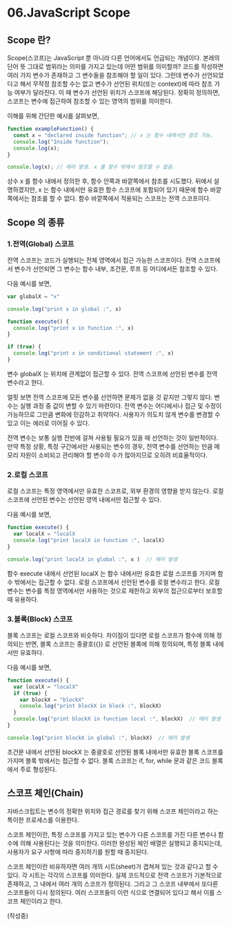 # 06.JavaScript Scope

## Scope 란?
Scope(스코프)는 JavaScript 뿐 아니라 다른 언어에서도 언급되는 개념이다. 본래의 단어 뜻 그대로 범위라는 의미를 가지고 있는데 어떤 범위를 
의미할까? 코드를 작성하면 여러 가지 변수가 존재하고 그 변수들을 참조해야 할 일이 있다. 그런데 변수가 선언되었다고 해서 무작정 참조할 수는 
없고 변수가 선언된 위치(또는 context)에 따라 참조 가능 여부가 달라진다. 이 때 변수가 선언된 위치가 스코프에 해당된다. 정확히 정의하면, 
스코프는 변수에 접근하여 참조할 수 있는 영역의 범위를 의미한다.

이해를 위해 간단한 예시를 살펴보면,

```.js
function exampleFunction() {
  const x = "declared inside function"; // x 는 함수 내에서만 참조 가능.
  console.log("Inside function");
  console.log(x);
}

console.log(x); // 에러 발생. x 를 함수 밖에서 참조할 수 없음.
```

상수 x 를 함수 내에서 정의한 후, 함수 안쪽과 바깥쪽에서 참조를 시도했다. 뒤에서 설명하겠지만, x 는 함수 내에서만 유효한 함수 스코프에 포함되어 
있기 때문에 함수 바깥쪽에서는 참조를 할 수 없다. 함수 바깥쪽에서 적용되는 스코프는 전역 스코프이다.

## Scope 의 종류

### 1.전역(Global) 스코프
전역 스코프는 코드가 실행되는 전체 영역에서 접근 가능한 스코프이다. 전역 스코프에서 변수가 선언되면 그 변수는 함수 내부, 조건문, 루프 등 어디에서든 참조할 수 있다.

다음 예시를 보면,

```.js
var globalX = "x"

console.log("print x in global :", x)

function execute() {
  console.log("print x in function :", x)
}

if (true) {
  console.log("print x in conditional statement :", x)
}
```

변수 globalX 는 위치에 관계없이 접근할 수 있다. 전역 스코프에 선언된 변수를 전역 변수라고 한다.

얼핏 보면 전역 스코프에 모든 변수를 선언하면 문제가 없을 것 같지만 그렇지 않다. 변수는 실행 과정 중 값이 
변할 수 있기 마련이다. 전역 변수는 어디에서나 접근 및 수정이 가능하므로 그만큼 변화에 민감하고 취약하다. 
사용자가 의도치 않게 변수를 변경할 수 있고 이는 에러로 이어질 수 있다.

전역 변수는 보통 실행 전반에 걸쳐 사용될 필요가 있을 때 선언하는 것이 일반적이다. 만약 특정 상황, 특정 구간에서만 사용되는 변수의 경우, 전역 변수를 선언하는 만큼 메모리 자원이 소비되고 관리해야 할 변수의 수가 많아지므로 오히려 비효율적이다.

### 2.로컬 스코프
로컬 스코프는 특정 영역에서만 유효한 스코프로, 외부 환경의 영향을 받지 않는다. 로컬 스코프에 선언된 변수는 선언된 영역 내에서만 접근할 수 있다.

다음 예시를 보면,

```.js
function execute() {
  var localX = "localX
  console.log("print localX in function :", localX)
}

console.log("print localX in global :", x )  // 에러 발생
```

함수 execute 내에서 선언된 localX 는 함수 내에서만 유효한 로컬 스코프를 가지며 함수 밖에서는 접근할 수 없다. 로컬 스코프에서 선언된 변수를 로컬 변수라고 한다. 로컬 변수는 변수를 특정 영역에서만 사용하는 것으로 제한하고 외부의 접근으로부터 보호할 때 유용하다. 

### 3.블록(Block) 스코프
블록 스코프는 로컬 스코프와 비슷하다. 차이점이 있다면 로컬 스코프가 함수에 의해 정의되는 반면, 블록 스코프는 중괄호({}) 로 선언된 블록에 의해 정의되며, 특정 블록 내에서만 유효하다.

다음 예시를 보면,

```.js
function execute() {
  var localX = "localX"
  if (true) {
    var blockX = "blockX"
    console.log("print blockX in block :", blockX)
  }
  console.log("print blockX in function local :", blockX)  // 에러 발생
}

console.log("print blockX in global :", blockX)  // 에러 발생
```

조건문 내에서 선언된 blockX 는 중괄호로 선언된 블록 내에서만 유효한 블록 스코프를 가지며 블록 밖에서는 접근할 수 없다. 블록 스코프는 if, for, while 문과 같은 코드 블록에서 주로 형성된다.

## 스코프 체인(Chain)
자바스크립트는 변수의 정확한 위치와 접근 경로를 찾기 위해 스코프 체인이라고 하는 특이한 프로세스를 이용한다.

스코프 체인이란, 특정 스코프를 가지고 있는 변수가 다른 스코프를 가진 다른 변수나 함수에 의해 사용된다는 것을 의미한다. 이러한 완성된 체인 배열은 실행되고 중지되는데, 사용자가 요구 사항에 따라 중지하기를 원할 때 중지된다.

스코프 체인이란 비유하자면 여러 개의 시트(sheet)가 겹쳐져 있는 것과 같다고 할 수 있다. 각 시트는 각각의 스코프를 의미한다. 실제 코드적으로 전역 스코프가 기본적으로 존재하고, 그 내에서 여러 개의 스코프가 정의된다. 그리고 그 스코프 내부에서 또다른 스코프들이 다시 정의된다. 여러 스코프들이 이런 식으로 연결되어 있다고 해서 이를 스코프 체인이라고 한다.

(작성중)
